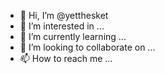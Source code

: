 - 👋 Hi, I’m @yetthesket
- 👀 I’m interested in ...
- 🌱 I’m currently learning ...
- 💞️ I’m looking to collaborate on ...
- 📫 How to reach me ...

<!---
yetthesket/yetthesket is a ✨ special ✨ repository because its `README.md` (this file) appears on your GitHub profile.
You can click the Preview link to take a look at your changes.
--->
